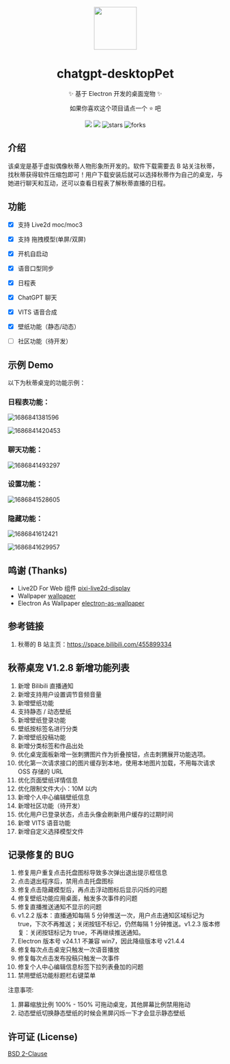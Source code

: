 <p align="center">
    <img src="./assets/app_128.ico" width="100" height="100">
</p>

<div align="center">

# chatgpt-desktopPet

✨ 基于 Electron 开发的桌面宠物 ✨

如果你喜欢这个项目请点一个 ⭐ 吧

</div>

<p align="center">
    <img src="https://img.shields.io/github/package-json/v/kirbystudy/chatgpt-desktopPet?color=red&style=flat-square">
    <img src="https://img.shields.io/badge/License-BSD 2 Clause-purple.svg?style=flat-square">
    <img src="https://img.shields.io/github/stars/kirbystudy/chatgpt-desktopPet.svg" alt="stars">
    <img src="https://img.shields.io/github/forks/kirbystudy/chatgpt-desktopPet.svg" alt="forks">
</p>

## 介绍

该桌宠是基于虚拟偶像秋蒂人物形象所开发的。软件下载需要去 B 站关注秋蒂，找秋蒂获得软件压缩包即可！用户下载安装后就可以选择秋蒂作为自己的桌宠，与她进行聊天和互动，还可以查看日程表了解秋蒂直播的日程。

## 功能

- [x] 支持 Live2d moc/moc3

- [x] 支持 拖拽模型(单屏/双屏)

- [x] 开机自启动

- [x] 语音口型同步

- [x] 日程表

- [x] ChatGPT 聊天

- [x] VITS 语音合成

- [x] 壁纸功能（静态/动态）

- [ ] 社区功能（待开发）

## 示例 Demo

以下为秋蒂桌宠的功能示例：

### 日程表功能：

![1686841381596](https://dullwolf.oss-cn-shenzhen.aliyuncs.com/1119044963955376128.png)

![1686841420453](https://dullwolf.oss-cn-shenzhen.aliyuncs.com/1119044900071931904.png)

### 聊天功能：

![1686841493297](https://dullwolf.oss-cn-shenzhen.aliyuncs.com/1119044845223018496.png)

### 设置功能：

![1686841528605](https://dullwolf.oss-cn-shenzhen.aliyuncs.com/1119044772074356736.png)

### 隐藏功能：

![1686841612421](https://dullwolf.oss-cn-shenzhen.aliyuncs.com/1119044699496120320.png)

![1686841629957](https://dullwolf.oss-cn-shenzhen.aliyuncs.com/1119044580444995584.png)

## 鸣谢 (Thanks)

- Live2D For Web 组件 [pixi-live2d-display](https://github.com/guansss/pixi-live2d-display)
- Wallpaper [wallpaper](https://github.com/sindresorhus/wallpaper)
- Electron As Wallpaper [electron-as-wallpaper](https://github.com/meslzy/electron-as-wallpaper)

## 参考链接

1. 秋蒂的 B 站主页：https://space.bilibili.com/455899334

## 秋蒂桌宠 V1.2.8 新增功能列表

1. 新增 Bilibili 直播通知
2. 新增支持用户设置调节音频音量
3. 新增壁纸功能
4. 支持静态 / 动态壁纸
5. 新增壁纸登录功能
6. 壁纸按标签名进行分类
7. 新增壁纸投稿功能
8. 新增分类标签和作品出处
9. 优化桌宠面板新增一张刺猬图片作为折叠按钮，点击刺猬展开功能选项。
10. 优化第一次请求接口的图片缓存到本地，使用本地图片加载，不用每次请求 OSS 存储的 URL
11. 优化页面壁纸详情信息
12. 优化限制文件大小：10M 以内
13. 新增个人中心编辑壁纸信息
14. 新增社区功能（待开发）
15. 优化用户已登录状态，点击头像会刷新用户缓存的过期时间
16. 新增 VITS 语音功能
17. 新增自定义选择模型文件

## 记录修复的 BUG

1. 修复用户重复点击托盘图标导致多次弹出退出提示框信息
2. 点击退出程序后，禁用点击托盘图标
3. 修复点击隐藏模型后，再点击浮动图标后显示闪烁的问题
4. 修复壁纸功能应用桌面，触发多次事件的问题
5. 修复直播推送通知不显示的问题
6. v1.2.2 版本：直播通知每隔 5 分钟推送一次，用户点击通知区域标记为 true，下次不再推送；关闭按钮不标记，仍然每隔 1 分钟推送。v1.2.3 版本修复：关闭按钮标记为 true，不再继续推送通知。
7. Electron 版本号 v24.1.1 不兼容 win7，因此降级版本号 v21.4.4
8. 修复每次点击桌宠只触发一次语音播放
9. 修复每次点击发布投稿只触发一次事件
10. 修复个人中心编辑信息标签下拉列表叠加的问题
11. 禁用壁纸功能标题栏右键菜单

注意事项:

1. 屏幕缩放比例 100% - 150% 可拖动桌宠，其他屏幕比例禁用拖动
2. 动态壁纸切换静态壁纸的时候会黑屏闪烁一下才会显示静态壁纸

## 许可证 (License)

[BSD 2-Clause](https://raw.githubusercontent.com/kirbystudy/chatgpt-desktopPet/main_v1.2.x/LICENSE)
